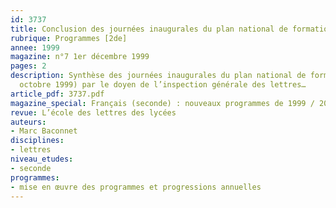```yaml
---
id: 3737
title: Conclusion des journées inaugurales du plan national de formation
rubrique: Programmes [2de]
annee: 1999
magazine: n°7 1er décembre 1999
pages: 2
description: Synthèse des journées inaugurales du plan national de formation (27-28
  octobre 1999) par le doyen de l’inspection générale des lettres…
article_pdf: 3737.pdf
magazine_special: Français (seconde) : nouveaux programmes de 1999 / 2000
revue: L’école des lettres des lycées
auteurs:
- Marc Baconnet
disciplines:
- lettres
niveau_etudes:
- seconde
programmes:
- mise en œuvre des programmes et progressions annuelles
---
```

